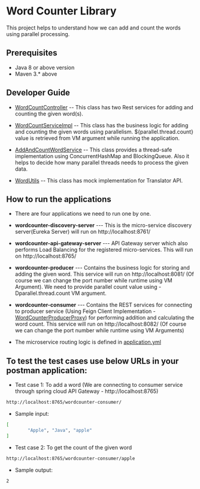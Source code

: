 # Word Counter Library

This project helps to understand how we can add and count the words using parallel processing.

## Prerequisites

- Java 8 or above version
- Maven 3.* above

## Developer Guide

- [WordCountController](https://github.com/vijaynarayanan-it/wordcounter/blob/main/wordcounter-producer/src/main/java/org/synechron/wordcounter/controller/WordCountController.java)
-- This class has two Rest services for adding and counting the given word(s).

- [WordCountServiceImpl](https://github.com/vijaynarayanan-it/wordcounter/blob/main/wordcounter-producer/src/main/java/org/synechron/wordcounter/service/impl/WordCountServiceImpl.java)
-- This class has the business logic for adding and counting the given words using parallelism. ${parallel.thread.count} value is retrieved from VM argument while running the application.

- [AddAndCountWordService](https://github.com/vijaynarayanan-it/wordcounter/blob/main/wordcounter-producer/src/main/java/org/synechron/wordcounter/service/impl/AddAndCountWordService.java)
-- This class provides a thread-safe implementation using ConcurrentHashMap and BlockingQueue. Also it helps to decide how many parallel threads needs to process the given data.

- [WordUtils](https://github.com/vijaynarayanan-it/wordcounter/blob/main/wordcounter-producer/src/main/java/org/synechron/wordcounter/utils/WordUtils.java)
-- This class has mock implementation for Translator API.

## How to run the applications

* There are four applications we need to run one by one.

- **wordcounter-discovery-server**
  --- This is the micro-service discovery server(Eureka Server) will run on http://localhost:8761/

- **wordcounter-api-gateway-server**
  --- API Gateway server which also performs Load Balancing for the registered micro-services. This will run on http://localhost:8765/

- **wordcounter-producer**
  --- Contains the business logic for storing and adding the given word. This service will run on http://localhost:8081/ (Of course we can change the port number while runtime using VM Argument). We need to provide parallel count value using -Dparallel.thread.count VM argument.

- **wordcounter-consumer**
--- Contains the REST services for connecting to producer service (Using Feign Client Implementation - [WordCounterProducerProxy](https://github.com/vijaynarayanan-it/wordcounter/blob/main/wordcounter-consumer/src/main/java/org/synechron/wordcounter/clientproxy/WordCounterProducerProxy.java)) for performing addition and calculating the word count. This service will run on http://localhost:8082/ (Of course we can change the port number while runtime using VM Arguments)

- The microservice routing logic is defined in [application.yml](https://github.com/vijaynarayanan-it/wordcounter/blob/main/wordcounter-api-gateway-server/src/main/resources/application.yml)

## To test the test cases use below URLs in your postman application:

- Test case 1: To add a word (We are connecting to consumer service through spring cloud API Gateway - http://localhost:8765)

```sh
http://localhost:8765/wordcounter-consumer/
```

- Sample input:
```sh
[
        "Apple", "Java", "apple"
]
```

- Test case 2: To get the count of the given word

```sh
http://localhost:8765/wordcounter-consumer/apple
```

- Sample output:

```sh
2
```